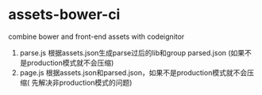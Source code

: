 assets-bower-ci
===============

combine bower and front-end assets with codeignitor

1. parse.js 根据assets.json生成parse过后的lib和group parsed.json (如果不是production模式就不会压缩)
2. page.js 根据assets.json和parsed.json，如果不是production模式就不会压缩( 先解决非production模式的问题)